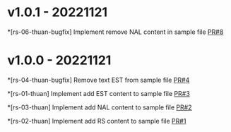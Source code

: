 # v1.0.1 - 20221121

*[rs-06-thuan-bugfix] Implement remove NAL content in sample file [PR#8](https://github.com/rs-thuannd/merge-flow-v8/pull/8)

# v1.0.0 - 20221121

*[rs-04-thuan-bugfix] Remove text EST from sample file
[PR#4](https://github.com/rs-thuannd/merge-flow-v8/pull/4)

*[rs-01-thuan] Implement add EST content to sample file
[PR#3](https://github.com/rs-thuannd/merge-flow-v8/pull/3)

*[rs-03-thuan] Implement add NAL content to sample file
[PR#2](https://github.com/rs-thuannd/merge-flow-v8/pull/2)

*[rs-02-thuan] Implement add RS content to sample file
[PR#1](https://github.com/rs-thuannd/merge-flow-v8/pull/1)